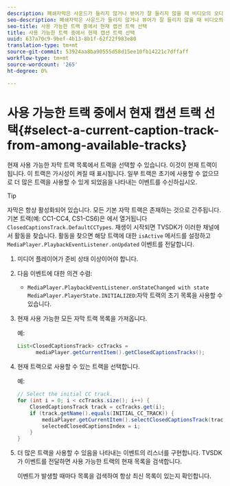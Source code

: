 ```yaml
---
description: 폐쇄자막은 사운드가 들리지 않거나 뷰어가 잘 들리지 않을 때 비디오의 오디오 부분을 화면에 텍스트로 표시합니다.
seo-description: 폐쇄자막은 사운드가 들리지 않거나 뷰어가 잘 들리지 않을 때 비디오의 오디오 부분을 화면에 텍스트로 표시합니다.
seo-title: 사용 가능한 트랙 중에서 현재 캡션 트랙 선택
title: 사용 가능한 트랙 중에서 현재 캡션 트랙 선택
uuid: 637a70c9-9bef-4b13-8b1f-62f22f983e80
translation-type: tm+mt
source-git-commit: 53924aa8ba90555d58d15ee10fb14221c7dffaff
workflow-type: tm+mt
source-wordcount: '265'
ht-degree: 0%

---
```



# 사용 가능한 트랙 중에서 현재 캡션 트랙 선택{#select-a-current-caption-track-from-among-available-tracks}

현재 사용 가능한 자막 트랙 목록에서 트랙을 선택할 수 있습니다. 이것이 현재 트랙이 됩니다. 이 트랙은 가시성이 켜질 때 표시됩니다. 일부 트랙은 초기에 사용할 수 없으므로 더 많은 트랙을 사용할 수 있게 되었음을 나타내는 이벤트를 수신하십시오.

>[!TIP]
>
>자막은 항상 활성화되어 있습니다. 모든 기본 자막 트랙은 존재하는 것으로 간주됩니다. 기본 트랙(예: CC1-CC4, CS1-CS6)은 에서 열거됩니다 `ClosedCaptionsTrack.DefaultCCTypes`. 재생이 시작되면 TVSDK가 이러한 채널에서 활동을 찾습니다. 활동을 찾으면 해당 트랙에 대한 `isActive` 메서드를 설정하고 `MediaPlayer.PlaybackEventListener.onUpdated` 이벤트를 전달합니다.

1. 미디어 플레이어가 준비 상태 이상이어야 합니다.
1. 다음 이벤트에 대한 의견 수렴:

   * `MediaPlayer.PlaybackEventListener.onStateChanged with state MediaPlayer.PlayerState.INITIALIZED`:자막 트랙의 초기 목록을 사용할 수 있습니다.

1. 현재 사용 가능한 모든 자막 트랙 목록을 가져옵니다.

   예:

   ```java
   List<ClosedCaptionsTrack> ccTracks = 
         mediaPlayer.getCurrentItem().getClosedCaptionsTracks();
   ```

1. 현재 트랙으로 사용할 수 있는 트랙을 선택합니다.

   예:

   ```java
   // Select the initial CC track. 
   for (int i = 0; i < ccTracks.size(); i++) { 
       ClosedCaptionsTrack track = ccTracks.get(i); 
       if (track.getName().equals(INITIAL_CC_TRACK)) { 
           mediaPlayer.getCurrentItem().selectClosedCaptionsTrack(track); 
           selectedClosedCaptionsIndex = i; 
       } 
   }
   ```

1. 더 많은 트랙을 사용할 수 있음을 나타내는 이벤트의 리스너를 구현합니다. TVSDK가 이벤트를 전달하면 사용 가능한 트랙의 현재 목록을 검색합니다.

   이벤트가 발생할 때마다 목록을 검색하여 항상 최신 목록이 있는지 확인합니다.
